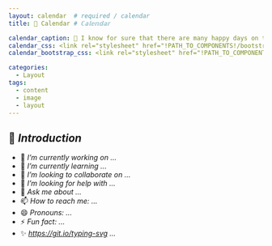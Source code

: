 ```yaml
---
layout: calendar  # required / calendar
title: 📆 Calendar # ℂ𝕒𝕝𝕖𝕟𝕕𝕒𝕣

calendar_caption: 💜 I know for sure that there are many happy days on this calendar! 💜   # optional
calendar_css: <link rel="stylesheet" href="!PATH_TO_COMPONENTS!/bootstrap-calendar/css/calendar.css">
calendar_bootstrap_css: <link rel="stylesheet" href="!PATH_TO_COMPONENTS!/bootstrap-calendar/css/bootstrap.css">

categories:
  - Layout
tags:
  - content
  - image
  - layout
---
```


## 📜 _Introduction_

- 🔭 _I’m currently working on ..._
- 🌱 _I’m currently learning ..._
- 👯 _I’m looking to collaborate on ..._
- 🤔 _I’m looking for help with ..._
- 💬 _Ask me about ..._
- 📫 _How to reach me: ..._
- 😄 _Pronouns: ..._
- ⚡ _Fun fact: ..._
- ✨ _https://git.io/typing-svg ..._


